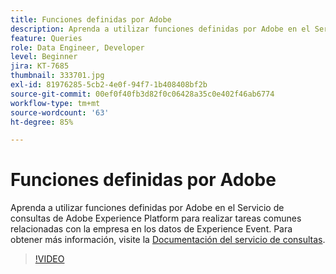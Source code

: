 ```yaml
---
title: Funciones definidas por Adobe
description: Aprenda a utilizar funciones definidas por Adobe en el Servicio de consultas de Adobe Experience Platform para realizar tareas comunes relacionadas con la empresa en los datos de Experience Event.
feature: Queries
role: Data Engineer, Developer
level: Beginner
jira: KT-7685
thumbnail: 333701.jpg
exl-id: 81976285-5cb2-4e0f-94f7-1b408408bf2b
source-git-commit: 00ef0f40fb3d82f0c06428a35c0e402f46ab6774
workflow-type: tm+mt
source-wordcount: '63'
ht-degree: 85%

---
```


# Funciones definidas por Adobe

Aprenda a utilizar funciones definidas por Adobe en el Servicio de consultas de Adobe Experience Platform para realizar tareas comunes relacionadas con la empresa en los datos de Experience Event. Para obtener más información, visite la [Documentación del servicio de consultas](https://experienceleague.adobe.com/docs/experience-platform/query/home.html?lang=es).

>[!VIDEO](https://video.tv.adobe.com/v/333701?learn=on)
